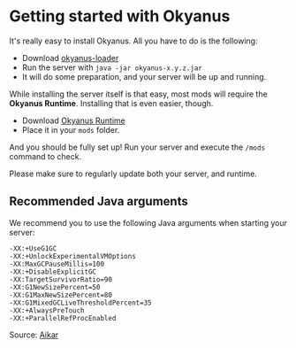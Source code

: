 # Getting started with Okyanus

It's really easy to install Okyanus. All you have to do is the following:

- Download [okyanus-loader](https://scripts.issizler.club/okyanus.php?repo=loader)
- Run the server with `java -jar okyanus-x.y.z.jar`
- It will do some preparation, and your server will be up and running.

While installing the server itself is that easy, most mods will require the
**Okyanus Runtime**. Installing that is even easier, though.

- Download [Okyanus Runtime](https://scripts.issizler.club/okyanus.php?repo=runtime)
- Place it in your `mods` folder.

And you should be fully set up! Run your server and execute the `/mods` command
to check.

Please make sure to regularly update both your server, and runtime.

## Recommended Java arguments

We recommend you to use the following Java arguments when starting your server:

```
-XX:+UseG1GC
-XX:+UnlockExperimentalVMOptions
-XX:MaxGCPauseMillis=100
-XX:+DisableExplicitGC
-XX:TargetSurvivorRatio=90
-XX:G1NewSizePercent=50
-XX:G1MaxNewSizePercent=80
-XX:G1MixedGCLiveThresholdPercent=35
-XX:+AlwaysPreTouch
-XX:+ParallelRefProcEnabled
```

Source: [Aikar](https://mcflags.emc.gs)
